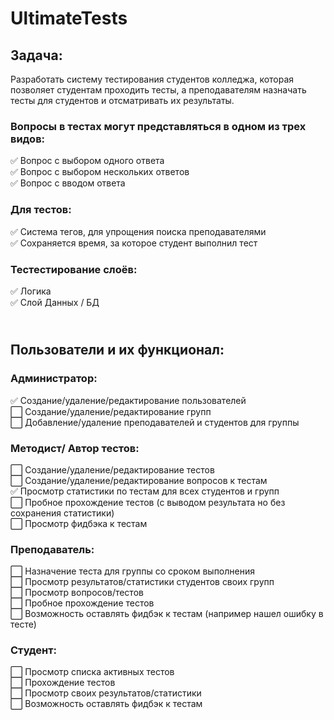 # UltimateTests
## Задача: 
Разработать систему тестирования студентов колледжа, которая позволяет студентам проходить тесты, а преподавателям назначать тесты для студентов и отсматривать их результаты.
<br>
### Вопросы в тестах могут представляться в одном из трех видов: 
:white_check_mark: Вопрос с выбором одного ответа 
<br> :white_check_mark: Вопрос с выбором нескольких ответов 
<br> :white_check_mark: Вопрос с вводом ответа 

### Для тестов:
:white_check_mark: Система тегов, для упрощения поиска преподавателями 
<br> :white_check_mark: Сохраняется время, за которое студент выполнил тест

### Тестестирование слоёв:
:white_check_mark: Логика
<br> :white_check_mark: Слой Данных / БД


## <br> Пользователи и их функционал:
### Администратор:
:white_check_mark: Создание/удаление/редактирование пользователей
<br> :white_large_square: Создание/удаление/редактирование групп
<br> :white_large_square: Добавление/удаление преподавателей и студентов для группы

### Методист/ Автор тестов:
:white_large_square: Создание/удаление/редактирование тестов
<br> :white_large_square: Создание/удаление/редактирование вопросов к тестам
<br> :white_check_mark: Просмотр статистики по тестам для всех студентов и групп
<br> :white_large_square: Пробное прохождение тестов (с выводом результата но без сохранения статистики)
<br> :white_large_square: Просмотр фидбэка к тестам

### Преподаватель:
:white_large_square: Назначение теста для группы со сроком выполнения
<br> :white_large_square: Просмотр результатов/статистики студентов своих групп
<br> :white_large_square: Просмотр вопросов/тестов
<br> :white_large_square: Пробное прохождение тестов
<br> :white_large_square: Возможность оставлять фидбэк к тестам (например нашел ошибку в тесте)

### Студент:
:white_large_square: Просмотр списка активных тестов
<br> :white_large_square: Прохождение тестов
<br> :white_large_square: Просмотр своих результатов/статистики
<br> :white_large_square: Возможность оставлять фидбэк к тестам
